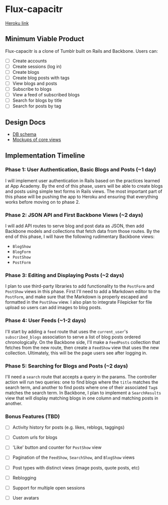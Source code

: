 # Flux-capacitr

[Heroku link][heroku]

[heroku]: http://flux-capacitr.herokuapp.com

## Minimum Viable Product
Flux-capacitr is a clone of Tumblr built on Rails and Backbone. Users can:

- [ ] Create accounts
- [ ] Create sessions (log in)
- [ ] Create blogs
- [ ] Create blog posts with tags
- [ ] View blogs and posts
- [ ] Subscribe to blogs
- [ ] View a feed of subscribed blogs
- [ ] Search for blogs by title
- [ ] Search for posts by tag

## Design Docs
* [DB schema][schema]
* [Mockups of core views][views]

[schema]: ./docs/schema.md
[views]: ./docs/views

## Implementation Timeline

### Phase 1: User Authentication, Basic Blogs and Posts (~1 day)
I will implement user authentication in Rails based on the practices learned at
App Academy. By the end of this phase, users will be able to create blogs and
posts using simple text forms in Rails views. The most important part of this
phase will be pushing the app to Heroku and ensuring that everything works
before moving on to phase 2.

### Phase 2: JSON API and First Backbone Views (~2 days)
I will add API routes to serve blog and post data as JSON, then add Backbone
models and collections that fetch data from those routes. By the end of this
phase, I will have the following rudimentary Backbone views:

* `BlogShow`
* `BlogForm`
* `PostShow`
* `PostForm`

### Phase 3: Editing and Displaying Posts (~2 days)
I plan to use third-party libraries to add functionality to the `PostForm` and
`PostShow` views in this phase. First I'll need to add a Markdown editor to the
`PostForm`, and make sure that the Markdown is properly escaped and formatted in
the `PostShow` view. I also plan to integrate Filepicker for file upload so
users can add images to blog posts.

### Phase 4: User Feeds (~1-2 days)
I'll start by adding a `feed` route that uses the `current_user`'s
`subscribed_blogs` association to serve a list of blog posts ordered
chronologically. On the Backbone side, I'll make a `FeedPosts` collection that
fetches from the new route, then create a `FeedShow` view that uses the new
collection. Ultimately, this will be the page users see after logging in.

### Phase 5: Searching for Blogs and Posts (~2 days)
I'll need a `search` route that accepts a query in the params. The controller
action will run two queries: one to find blogs where the `title` matches
the search term, and another to find posts where one of their associated `Tag`s
matches the search term. In Backbone, I plan to implement a `SearchResults` view
that will display matching blogs in one column and matching posts in another.

### Bonus Features (TBD)
- [ ] Activity history for posts (e.g. likes, reblogs, taggings)
- [ ] Custom urls for blogs
- [ ] 'Like' button and counter for `PostShow` view
- [ ] Pagination of the `FeedShow`, `SearchShow`, and `BlogShow` views
- [ ] Post types with distinct views (image posts, quote posts, etc)
- [ ] Reblogging
- [ ] Support for multiple open sessions
- [ ] User avatars

